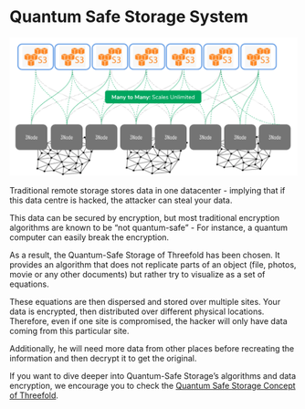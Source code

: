 # Quantum Safe Storage System 

![](img/threefold_storage_architecture.png)

Traditional remote storage stores data in one datacenter - implying that if this data centre is hacked, the attacker can steal your data. 

This data can be secured by encryption, but most traditional encryption algorithms are known to be “not quantum-safe” - For instance, a quantum computer can easily break the encryption. 

As a result, the Quantum-Safe Storage of Threefold has been chosen. It provides an algorithm that does not replicate parts of an object (file, photos, movie or any other documents) but rather try to visualize as a set of equations. 

These equations are then dispersed and stored over multiple sites. Your data is encrypted, then distributed over different physical locations. Therefore, even if one site is compromised, the hacker will only have data coming from this particular site. 

Additionally, he will need more data from other places before recreating the information and then decrypt it to get the original. 

If you want to dive deeper into Quantum-Safe Storage’s algorithms and data encryption, we encourage you to check the [Quantum Safe Storage Concept of Threefold](tfgrid:qsss). 